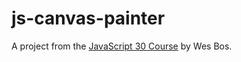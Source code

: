 # js-canvas-painter
A project from the [JavaScript 30 Course](https://javascript30.com/) by Wes Bos.